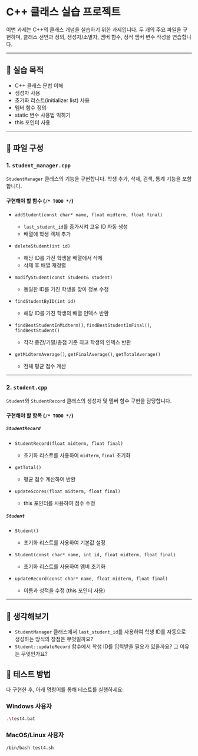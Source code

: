 # C++ 클래스 실습 프로젝트

이번 과제는 C++의 클래스 개념을 실습하기 위한 과제입니다. 두 개의 주요 파일을 구현하며, 클래스 선언과 정의, 생성자/소멸자, 멤버 함수, 정적 멤버 변수 작성을 연습합니다.

---

## 🎯 실습 목적

- C++ 클래스 문법 이해
- 생성자 사용
- 초기화 리스트(initializer list) 사용
- 멤버 함수 정의
- static 변수 사용법 익히기
- this 포인터 사용

---

## 📁 파일 구성

### 1. `student_manager.cpp`

`StudentManager` 클래스의 기능을 구현합니다. 학생 추가, 삭제, 검색, 통계 기능을 포함합니다.

#### 구현해야 할 함수 (`/* TODO */`)

- `addStudent(const char* name, float midterm, float final)`
  - `last_student_id`를 증가시켜 고유 ID 자동 생성
  - 배열에 학생 객체 추가

- `deleteStudent(int id)`
  - 해당 ID를 가진 학생을 배열에서 삭제
  - 삭제 후 배열 재정렬

- `modifyStudent(const Student& student)`
  - 동일한 ID를 가진 학생을 찾아 정보 수정

- `findStudentByID(int id)`
  - 해당 ID를 가진 학생의 배열 인덱스 반환

- `findBestStudentInMidterm()`, `findBestStudentInFinal()`, `findBestStudent()`
  - 각각 중간/기말/총점 기준 최고 학생의 인덱스 반환

- `getMidtermAverage()`, `getFinalAverage()`, `getTotalAverage()`
  - 전체 평균 점수 계산

---

### 2. `student.cpp`

`Student`와 `StudentRecord` 클래스의 생성자 및 멤버 함수 구현을 담당합니다.

#### 구현해야 할 항목 (`/* TODO */`)

##### `StudentRecord`

- `StudentRecord(float midterm, float final)`
  - 초기화 리스트를 사용하여 `midterm`, `final` 초기화

- `getTotal()`
  - 평균 점수 계산하여 반환

- `updateScores(float midterm, float final)`
  - this 포인터를 사용하여 점수 수정

##### `Student`

- `Student()`
  - 초기화 리스트를 사용하여 기본값 설정

- `Student(const char* name, int id, float midterm, float final)`
  - 초기화 리스트를 사용하여 멤버 초기화

- `updateRecord(const char* name, float midterm, float final)`
  - 이름과 성적을 수정 (this 포인터 사용)

---

## 🧠 생각해보기
- `StudentManager` 클래스에서 `last_student_id`를 사용하여 학생 ID를 자동으로 생성하는 방식의 장점은 무엇일까요?
- `Student::updateRecord` 함수에서 학생 ID를 입력받을 필요가 있을까요? 그 이유는 무엇인가요? 


## 🧪 테스트 방법
다 구현한 후, 아래 명령어를 통해 테스트를 실행하세요:

### Windows 사용자
```bash
.\test4.bat
```

### MacOS/Linux 사용자
```bash
/bin/bash test4.sh
```

